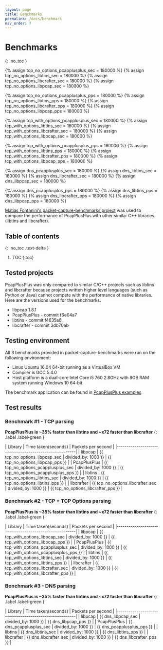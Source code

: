 ```yaml
---
layout: page
title: Benchmarks
permalink: /docs/benchmark
nav_order: 7
---
```


# Benchmarks
{: .no_toc }

{% assign tcp_no_options_pcapplusplus_sec = 180000 %}
{% assign tcp_no_options_libtins_sec = 180000 %}
{% assign tcp_no_options_libcrafter_sec = 180000 %}
{% assign tcp_no_options_libpcap_sec = 180000 %}

{% assign tcp_no_options_pcapplusplus_pps = 180000 %}
{% assign tcp_no_options_libtins_pps = 180000 %}
{% assign tcp_no_options_libcrafter_pps = 180000 %}
{% assign tcp_no_options_libpcap_pps = 180000 %}

{% assign tcp_with_options_pcapplusplus_sec = 180000 %}
{% assign tcp_with_options_libtins_sec = 180000 %}
{% assign tcp_with_options_libcrafter_sec = 180000 %}
{% assign tcp_with_options_libpcap_sec = 180000 %}

{% assign tcp_with_options_pcapplusplus_pps = 180000 %}
{% assign tcp_with_options_libtins_pps = 180000 %}
{% assign tcp_with_options_libcrafter_pps = 180000 %}
{% assign tcp_with_options_libpcap_pps = 180000 %}

{% assign dns_pcapplusplus_sec = 180000 %}
{% assign dns_libtins_sec = 180000 %}
{% assign dns_libcrafter_sec = 180000 %}
{% assign dns_libpcap_sec = 180000 %}

{% assign dns_pcapplusplus_pps = 180000 %}
{% assign dns_libtins_pps = 180000 %}
{% assign dns_libcrafter_pps = 180000 %}
{% assign dns_libpcap_pps = 180000 %}

<script type="text/javascript" src="https://www.google.com/jsapi"></script>
<script type="text/javascript">
    google.load('visualization', '1.0', {'packages':['corechart']});
    google.setOnLoadCallback(draw_charts);

    function find_upper_bound(input) {
        maximum = 0;
        for(i = 0; i < input.length; ++i) {
            if(input[i][0] != "scapy" && input[i][1] > maximum) {
                maximum = input[i][1];
            }
        }
        return maximum * 1.05;
    }

    function convert_to_seconds(input) {
        for(i = 0; i < input.length; ++i) {
            input[i][1] = (input[i][1] / 1000);
        }
        return input;
    }

    function draw_graphic(name, output_div, input) {
        var data = new google.visualization.DataTable();
        data.addColumn('string', 'Library');
        data.addColumn('number', 'Seconds');
        input.sort(
            function(a, b) {
                return a[1] > b[1];
            }
        );
        data.addRows(convert_to_seconds(input));

        // Set chart options
        var options = {
            'title' : name,
            'width' : 650,
            'height' : 450,
            'left' : 0,
            chartArea: {
                left : 0
            },
            vAxis: {
                viewWindowMode: 'explicit',
                viewWindow:{
                    max:find_upper_bound(input),
                    min:0
                }
            },
        };

        // Instantiate and draw our chart, passing in some options.
        var chart = new google.visualization.ColumnChart(
            document.getElementById(output_div)
        );
        chart.draw(data, options);
    }

    function draw_charts() {
        draw_graphic('Graphic view', 'tcp_no_options', [['libcrafter', {{ tcp_no_options_libcrafter_sec }}],['PcapPlusPlus', {{ tcp_no_options_pcapplusplus_sec }}],['libtins', {{ tcp_no_options_libtins_sec }}],['libpcap', {{ tcp_no_options_libpcap_sec }}]]);
        draw_graphic('Graphic view', 'tcp_with_options', [['libcrafter', {{ tcp_with_options_libcrafter_sec }}],['PcapPlusPlus', {{ tcp_with_options_pcapplusplus_sec }}],['libtins', {{ tcp_with_options_libtins_sec }}],['libpcap', {{ tcp_with_options_libpcap_sec }}]]);
        draw_graphic('Graphic view', 'dns', [['libcrafter', {{ dns_libcrafter_sec }}],['PcapPlusPlus', {{ dns_pcapplusplus_sec }}],['libtins', {{ dns_libtins_sec }}],['libpcap', {{ dns_libpcap_sec }}]]);
    }
</script>

[Matias Fontanini's packet-capture-benchmarks project](https://github.com/mfontanini/packet-capture-benchmarks) was used to compare the performance of PcapPlusPlus with other similar C++ libraries (libtins and libcrafter).

## Table of contents
{: .no_toc .text-delta }

1. TOC
{:toc}

## Tested projects

PcapPlusPlus was only compared to similar C/C++ projects such as libtins and libcrafter because projects written higher level languages (such as Python or Java) cannot compete with the performance of native libraries. Here are the versions used for the benchmarks:

- libpcap 1.8.1
- PcapPlusPlus - commit f6e04a7
- libtins - commit f4635a6
- libcrafter - commit 3db70ab

## Testing environment

All 3 benchmarks provided in packet-capture-benchmarks were run on the following environment:

- Linux Ubuntu 16.04 64-bit running as a VirtualBox VM
- Compiler is GCC 5.4.0
- Host platform is a dual-core Intel Core i5 760 2.8GHz with 8GB RAM system running Windows 10 64-bit

The benchmark application can be found in [PcapPlusPlus examples](/docs/examples#pcapplusplus-benchmark).

## Test results

### Benchmark #1 - TCP parsing

__PcapPlusPlus is ~35% faster than libtins and ~x72 faster than libcrafter__
{: .label .label-green }

| Library      | Time taken(seconds) | Packets per second |
|---------------------------------------------------------|
| libpcap      | {{ tcp_no_options_libpcap_sec | divided_by: 1000 }} | {{ tcp_no_options_libpcap_pps }} |
| PcapPlusPlus | {{ tcp_no_options_pcapplusplus_sec | divided_by: 1000 }} | {{ tcp_no_options_pcapplusplus_pps }} |
| libtins      | {{ tcp_no_options_libtins_sec | divided_by: 1000 }} | {{ tcp_no_options_libtins_pps }} |
| libcrafter   | {{ tcp_no_options_libcrafter_sec | divided_by: 1000 }} | {{ tcp_no_options_libcrafter_pps }} |

<div id="tcp_no_options"></div>

### Benchmark #2 - TCP + TCP Options parsing

__PcapPlusPlus is ~35% faster than libtins and ~x72 faster than libcrafter__
{: .label .label-green }

| Library      | Time taken(seconds) | Packets per second |
|---------------------------------------------------------|
| libpcap      | {{ tcp_with_options_libpcap_sec | divided_by: 1000 }} | {{ tcp_with_options_libpcap_pps }} |
| PcapPlusPlus | {{ tcp_with_options_pcapplusplus_sec | divided_by: 1000 }} | {{ tcp_with_options_pcapplusplus_pps }} |
| libtins      | {{ tcp_with_options_libtins_sec | divided_by: 1000 }} | {{ tcp_with_options_libtins_pps }} |
| libcrafter   | {{ tcp_with_options_libcrafter_sec | divided_by: 1000 }} | {{ tcp_with_options_libcrafter_pps }} |

<div id="tcp_with_options"></div>

### Benchmark #3 - DNS parsing

__PcapPlusPlus is ~35% faster than libtins and ~x72 faster than libcrafter__
{: .label .label-green }

| Library      | Time taken(seconds) | Packets per second |
|---------------------------------------------------------|
| libpcap      | {{ dns_libpcap_sec | divided_by: 1000 }} | {{ dns_libpcap_pps }} |
| PcapPlusPlus | {{ dns_pcapplusplus_sec | divided_by: 1000 }} | {{ dns_pcapplusplus_pps }} |
| libtins      | {{ dns_libtins_sec | divided_by: 1000 }} | {{ dns_libtins_pps }} |
| libcrafter   | {{ dns_libcrafter_sec | divided_by: 1000 }} | {{ dns_libcrafter_pps }} |

<div id="dns"></div>
